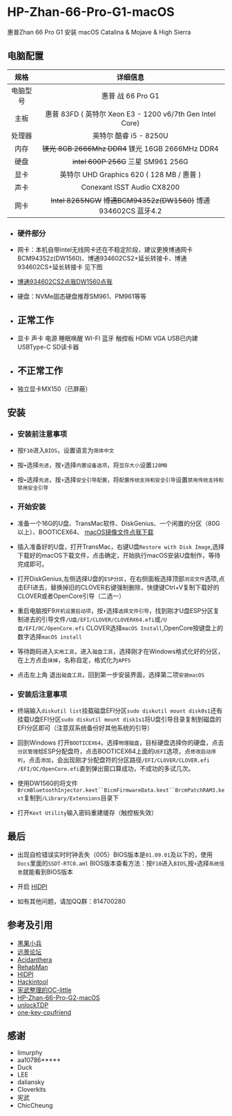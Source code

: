 # HP-Zhan-66-Pro-G1-macOS
惠普Zhan 66 Pro G1 安装 macOS Catalina & Mojave & High Sierra
## 电脑配置
|规格 | 详细信息|
|:-: | :-:|
|电脑型号|惠普 战 66 Pro G1|
|主板|惠普 83FD ( 英特尔 Xeon E3 - 1200 v6/7th Gen Intel Core)|
|处理器|英特尔 酷睿 i5 - 8250U|
|内存|~~镁光 8GB 2666Mhz DDR4~~ 镁光 16GB 2666MHz DDR4|
|硬盘|~~intel 600P 256G~~ 三星 SM961 256G|
|显卡|英特尔 UHD Graphics 620 ( 128 MB / 惠普 )|
|声卡| Conexant ISST Audio CX8200|
|网卡| ~~Intel 8265NGW~~ ~~博通BCM94352z(DW1560)~~ 博通934602CS 蓝牙4.2|

- ### 硬件部分
- 网卡：本机自带intel无线网卡还在不稳定阶段，建议更换博通网卡BCM94352z(DW1560)、博通934602CS2+延长转接卡、博通934602CS+延长转接卡 见下图

- [博通934602CS2点我](https://github.com/RenAmamiya/GitPic/blob/master/Zhan%2066%20Pro%20G1/BCM94360CS2.png)[DW1560点我](https://github.com/RenAmamiya/GitPic/blob/master/Zhan%2066%20Pro%20G1/DW1560.png)

- 硬盘：NVMe固态硬盘推荐SM961、PM961等等

-  ## 正常工作
- 显卡 声卡 电源 睡眠唤醒 WI-FI 蓝牙 触控板 HDMI VGA USB已内建 USBType-C SD读卡器

- ## 不正常工作 
- 独立显卡MX150（已屏蔽）

## 安装

- ### 安装前注意事项

- 按`F10`进入`BIOS`，设置语言为`简体中文`
- 按`➡️`选择`先进`，按`⬇️`选择`内置设备选项`，将`显存大小`设置`128MB`
- 按`➡️`选择`先进`，按`⬇️`选择`安全引导配置`，将`配置传统支持和安全引导`设置`禁用传统支持和禁用安全引导`

- ### 开始安装

- 准备一个16G的U盘、TransMac软件、DiskGenius、一个闲置的分区（80G以上）、BOOTICEX64、 [macOS镜像文件点我下载](https://blog.daliansky.net)

- 插入准备好的U盘，打开TransMac，右键U盘`Restore with Disk Image`,选择下载好的macOS下载文件，点击确定，开始执行macOS安装U盘制作，等待完成即可。

- 打开DiskGenius,左侧选择U盘的`ESP分区`，在右侧面板选择顶部`浏览文件`选项,点击EFI进去，替换掉旧的CLOVER右键强制删除，快捷键Ctrl+V复制下载好的CLOVER或者OpenCore引导（二选一）

- 重启电脑按F9`开机设置启动项`，按`⬇️`选择`选择文件引导`，找到刚才U盘ESP分区复制进去的引导文件`/U盘/EFI/CLOVER/CLOVERX64.efi`或`/U盘/EFI/OC/OpenCore.efi` CLOVER选择`macOS Install`,OpenCore按键盘上的数字选择`macOS install`

- 等待跑码进入`实用工具`，进入`磁盘工具`，选择刚才在Windows格式化好的分区，在上方点击`抹掉`，名称自定，格式化为`APFS`

- 点击左上角 退出`磁盘工具`，回到第一步安装界面，选择第二项`安装macOS`

- ### 安装后注意事项

- 终端输入`diskutil list`挂载磁盘EFI分区`sudo diskutil mount disk0s1`还有挂载U盘EFI分区`sudo diskutil mount disk1s1`将U盘引导目录复制到磁盘的EFI分区即可（注意双系统备份好其他系统的引导）

- 回到Windows 打开`BOOTICEX64`，选择`物理磁盘`，目标硬盘选择你的硬盘，点击`分区管理`给ESP分配盘符，点击BOOTICEX64上面的`UEFI`选项，点`修改启动序列`，点击`添加`，会出现刚才分配盘符的分区路径`/EFI/CLOVER/CLOVER.efi` `/EFI/OC/OpenCore.efi`直到弹出窗口算成功，不成功的多试几次。

- 使用DW1560的将文件`BrcmBluetoothInjector.kext``BicmFirmwareData.kext``BrcmPatchRAM3.kext`复制到`/Library/Extensions`目录下

- 打开`Kext Utility`输入密码重建缓存（触控板失效）

## 最后
- 出现自检错误实时时钟丢失（005）BIOS版本是`01.09.01`及以下的，使用`Docs`里面的`SSDT-RTC0.aml` BIOS版本查看方法：按`F10`进入`BIOS`,按`⬇️`选择`系统信息`就能看到BIOS版本

- 开启 [HIDPI](https://github.com/xzhih/one-key-hidpi)

- 如有其他问题，请加QQ群：814700280

## 参考及引用
- [黑果小兵](https://blog.daliansky.net)
- [远景论坛](http://www.pcbeta.com/)
- [Acidanthera](https://github.com/acidanthera)
- [RehabMan](https://bitbucket.org/RehabMan/)
- [HIDPI](https://github.com/xzhih/one-key-hidpi)
- [Hackintool](https://github.com/headkaze/Hackintool)
- [宪武整理的OC-little](https://github.com/daliansky/OC-little)
- [HP-Zhan-66-Pro-G2-macOS](https://github.com/chiccheung/HP-Zhan66-Pro14-G2-macOS)
- [unlockTDP](https://github.com/chiccheung/HP-Zhan66-Pro14-G2-macOS/tree/master/unlockTDP)
- [one-key-cpufriend](https://github.com/stevezhengshiqi/one-key-cpufriend)

## 感谢
- limurphy
- aa10786*****
- Duck
- LEE
- daliansky
- Cloverkits
- 宪武
- ChicCheung